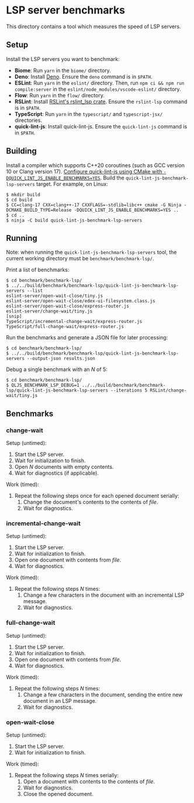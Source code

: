 # LSP server benchmarks

This directory contains a tool which measures the speed of LSP servers.

## Setup

Install the LSP servers you want to benchmark:

* **Biome**: Run `yarn` in the `biome/` directory.
* **Deno**: Install [Deno][]. Ensure the `deno` command is in `$PATH`.
* **ESLint**: Run `yarn` in the `eslint/` directory. Then, run
  `npm ci && npm run compile:server` in the `eslint/node_modules/vscode-eslint/`
  directory.
* **Flow**: Run `yarn` in the `flow/` directory.
* **RSLint**: Install [RSLint's rslint_lsp crate][install-rslint]. Ensure the
  `rslint-lsp` command is in `$PATH`.
* **TypeScript**: Run `yarn` in the `typescript/` and `typescript-jsx/`
  directories.
* **quick-lint-js**: Install quick-lint-js. Ensure the `quick-lint-js` command
  is in `$PATH`.

## Building

Install a compiler which supports C++20 coroutines (such as GCC version 10 or
Clang version 17). [Configure quick-lint-js using CMake with
`-DQUICK_LINT_JS_ENABLE_BENCHMARKS=YES`][build-from-source]. Build the
`quick-lint-js-benchmark-lsp-servers` target. For example, on Linux:

    $ mkdir build
    $ cd build
    $ CC=clang-17 CXX=clang++-17 CXXFLAGS=-stdlib=libc++ cmake -G Ninja -DCMAKE_BUILD_TYPE=Release -DQUICK_LINT_JS_ENABLE_BENCHMARKS=YES ..
    $ cd ..
    $ ninja -C build quick-lint-js-benchmark-lsp-servers

## Running

Note: when running the `quick-lint-js-benchmark-lsp-servers` tool, the current
working directory must be `benchmark/benchmark-lsp/`.

Print a list of benchmarks:

    $ cd benchmark/benchmark-lsp/
    $ ../../build/benchmark/benchmark-lsp/quick-lint-js-benchmark-lsp-servers --list
    eslint-server/open-wait-close/tiny.js
    eslint-server/open-wait-close/edex-ui-filesystem.class.js
    eslint-server/open-wait-close/express-router.js
    eslint-server/change-wait/tiny.js
    [snip]
    TypeScript/incremental-change-wait/express-router.js
    TypeScript/full-change-wait/express-router.js

Run the benchmarks and generate a JSON file for later processing:

    $ cd benchmark/benchmark-lsp/
    $ ../../build/benchmark/benchmark-lsp/quick-lint-js-benchmark-lsp-servers --output-json results.json

Debug a single benchmark with an *N* of 5:

    $ cd benchmark/benchmark-lsp/
    $ QLJS_BENCHMARK_LSP_DEBUG=1 ../../build/benchmark/benchmark-lsp/quick-lint-js-benchmark-lsp-servers --iterations 5 RSLint/change-wait/tiny.js

## Benchmarks

### change-wait

Setup (untimed):

1. Start the LSP server.
2. Wait for initialization to finish.
3. Open *N* documents with empty contents.
4. Wait for diagnostics (if applicable).

Work (timed):

1. Repeat the following steps once for each opened document serially:
   1. Change the document's contents to the contents of *file*.
   2. Wait for diagnostics.

### incremental-change-wait

Setup (untimed):

1. Start the LSP server.
2. Wait for initialization to finish.
3. Open one document with contents from *file*.
4. Wait for diagnostics.

Work (timed):

1. Repeat the following steps *N* times:
   1. Change a few characters in the document with an incremental LSP message.
   2. Wait for diagnostics.

### full-change-wait

Setup (untimed):

1. Start the LSP server.
2. Wait for initialization to finish.
3. Open one document with contents from *file*.
4. Wait for diagnostics.

Work (timed):

1. Repeat the following steps *N* times:
   1. Change a few characters in the document, sending the entire new document
      in an LSP message.
   2. Wait for diagnostics.

### open-wait-close

Setup (untimed):

1. Start the LSP server. 
2. Wait for initialization to finish.

Work (timed):

1. Repeat the following steps *N* times serially:
   1. Open a document with contents to the contents of *file*.
   2. Wait for diagnostics.
   3. Close the opened document.

[Deno]: https://deno.land/
[Stack]: https://haskellstack.org/
[build-from-source]: https://quick-lint-js.com/contribute/build-from-source/
[install-rslint]: https://rslint.org/guide/
